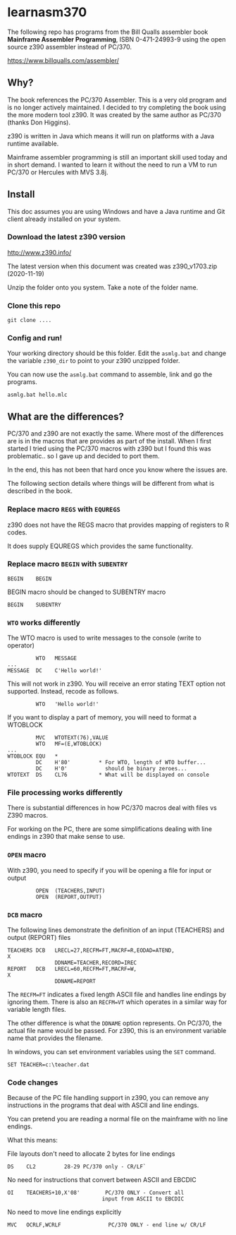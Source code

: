 # learnasm370

The following repo has programs from the Bill Qualls assembler book **Mainframe Assembler Programming**, ISBN 0-471-24993-9 using the open source z390 assembler instead of PC/370.

https://www.billqualls.com/assembler/

## Why?

The book references the PC/370 Assembler. This is a very old program and is no longer actively 
maintained. I decided to try completing the book using the more modern tool z390.
It was created by the same author as PC/370 (thanks Don Higgins). 

z390 is written in Java which means it will run on platforms with a Java runtime available.

Mainframe assembler programming is still an important skill used today and in short demand.
I wanted to learn it without the need to run a VM to run PC/370 or Hercules with MVS 3.8j.

## Install

This doc assumes you are using Windows and have a Java runtime and Git client already installed on your system.

### Download the latest z390 version

http://www.z390.info/

The latest version when this document was created was z390_v1703.zip (2020-11-19)

Unzip the folder onto you system. Take a note of the folder name.

### Clone this repo

    git clone ....


### Config and run!

Your working directory should be this folder. Edit the `asmlg.bat` and change the 
variable `z390_dir` to point to your z390 unzipped folder.

You can now use the `asmlg.bat` command to assemble, link and go the programs.

    asmlg.bat hello.mlc

## What are the differences?

PC/370 and z390 are not exactly the same. Where most of the differences are is in the macros
that are provides as part of the install. When I first started I tried using the PC/370
macros with z390 but I found this was problematic.. so I gave up and decided to port them.

In the end, this has not been that hard once you know where the issues are.

The following section details where things will be different from what is described in the book.


### Replace macro `REGS` with `EQUREGS`

z390 does not have the REGS macro that provides mapping of registers to R codes.

It does supply EQUREGS which provides the same functionality.

### Replace macro `BEGIN` with `SUBENTRY`

    BEGIN    BEGIN

BEGIN macro should be changed to SUBENTRY macro

    BEGIN    SUBENTRY

### `WTO` works differently

The WTO macro is used to write messages to the console (write to operator)


             WTO   MESSAGE
    ...
    MESSAGE  DC    C'Hello world!'

This will not work in z390. You will receive an error stating TEXT option not supported. Instead, recode as follows.

             WTO   'Hello world!'

If you want to display a part of memory, you will need to format a WTOBLOCK

             MVC   WTOTEXT(76),VALUE
             WTO   MF=(E,WTOBLOCK)
    ...
    WTOBLOCK EQU   *
             DC    H'80'         * For WTO, length of WTO buffer...
             DC    H'0'            should be binary zeroes...
    WTOTEXT  DS    CL76          * What will be displayed on console         

### File processing works differently

There is substantial differences in how PC/370 macros deal with files vs Z390 macros.

For working on the PC, there are some simplifications dealing with line endings in z390 that make sense to use.

### `OPEN` macro

With z390, you need to specify if you will be opening a file for input or output

             OPEN  (TEACHERS,INPUT)
             OPEN  (REPORT,OUTPUT)

### `DCB` macro

The following lines demonstrate the definition of an input (TEACHERS) and output (REPORT) files

    TEACHERS DCB   LRECL=27,RECFM=FT,MACRF=R,EODAD=ATEND,                  X
                   DDNAME=TEACHER,RECORD=IREC
    REPORT   DCB   LRECL=60,RECFM=FT,MACRF=W,                              X
                   DDNAME=REPORT

The `RECFM=FT` indicates a fixed length ASCII file and handles line endings by ignoring them.
There is also an `RECFM=VT` which operates in a similar way for variable length files.

The other difference is what the `DDNAME` option represents. On PC/370, the actual file name would be passed. For z390, this is an environment variable name that provides the filename.

In windows, you can set environment variables using the `SET` command.

    SET TEACHER=c:\teacher.dat

### Code changes

Because of the PC file handling support in z390, you can remove any instructions in the programs that deal with ASCII and line endings. 

You can pretend you are reading a normal file on the mainframe with no line endings.

What this means:

File layouts don't need to allocate 2 bytes for line endings

    DS    CL2         28-29 PC/370 only - CR/LF`

No need for instructions that convert between ASCII and EBCDIC

    OI    TEACHERS+10,X'08'        PC/370 ONLY - Convert all
                                  input from ASCII to EBCDIC

No need to move line endings explicitly

    MVC   OCRLF,WCRLF               PC/370 ONLY - end line w/ CR/LF

